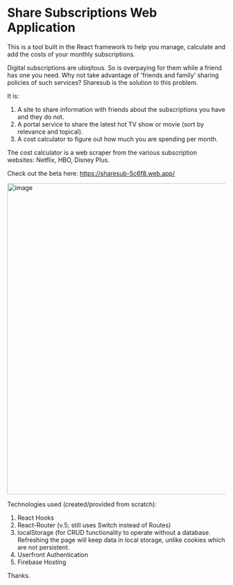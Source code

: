 
# Share Subscriptions Web Application

This is a tool built in the React framework to help you manage, calculate and add the costs of your monthly subscriptions. 

Digital subscriptions are ubiqitous. So is overpaying for them while a friend has one you need. Why not take advantage of 'friends and family' sharing policies of such services? Sharesub is the solution to this problem.

It is: 

1) A site to share information with friends about the subscriptions you have and they do not.
2) A portal service to share the latest hot TV show or movie (sort by relevance and topical).
3) A cost calculator to figure out how much you are spending per month. 

The cost calculator is a web scraper from the various subscription websites: Netflix, HBO, Disney Plus.

Check out the beta here:
https://sharesub-5c6f8.web.app/

<img width="716" alt="image" src="https://user-images.githubusercontent.com/18095228/149642781-6da3a148-d588-4384-b5c8-32a84bcccd39.png">

Technologies used (created/provided from scratch):

1. React Hooks
2. React-Router (v.5; still uses Switch instead of Routes)
3. localStorage (for CRUD functionality to operate without a database. Refreshing the page will keep data in local storage, unlike cookies which are not persistent.
4. Userfront Authentication
5. Firebase Hosting

Thanks. 